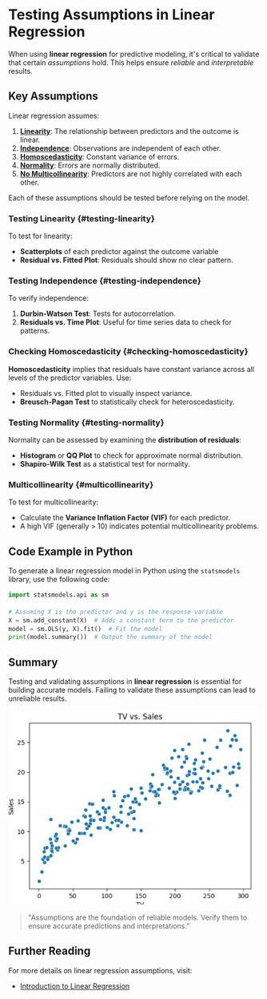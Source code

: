 # Testing Assumptions in Linear Regression 

When using **linear regression** for predictive modeling, it's critical to validate that certain *assumptions* hold. This helps ensure *reliable* and *interpretable* results.

## Key Assumptions

Linear regression assumes:
1. [**Linearity**](#testing-linearity): The relationship between predictors and the outcome is linear.
2. [**Independence**](#testing-independence): Observations are independent of each other.
3. [**Homoscedasticity**](#checking-homoscedasticity): Constant variance of errors.
4. [**Normality**](#testing-normality): Errors are normally distributed.
5. [**No Multicollinearity**](#multicollinearity): Predictors are not highly correlated with each other.

Each of these assumptions should be tested before relying on the model.

### Testing Linearity {#testing-linearity}

To test for linearity:
- **Scatterplots** of each predictor against the outcome variable
- **Residual vs. Fitted Plot**: Residuals should show no clear pattern.

### Testing Independence {#testing-independence}

To verify independence:
1. **Durbin-Watson Test**: Tests for autocorrelation.
2. **Residuals vs. Time Plot**: Useful for time series data to check for patterns.

### Checking Homoscedasticity {#checking-homoscedasticity}

**Homoscedasticity** implies that residuals have constant variance across all levels of the predictor variables. Use:
- Residuals vs. Fitted plot to visually inspect variance.
- **Breusch-Pagan Test** to statistically check for heteroscedasticity.

### Testing Normality {#testing-normality}

Normality can be assessed by examining the **distribution of residuals**:
- **Histogram** or **QQ Plot** to check for approximate normal distribution.
- **Shapiro-Wilk Test** as a statistical test for normality.

### Multicollinearity {#multicollinearity}

To test for multicollinearity:
- Calculate the **Variance Inflation Factor (VIF)** for each predictor.
- A high VIF (generally > 10) indicates potential multicollinearity problems.



## Code Example in Python 

To generate a linear regression model in Python using the `statsmodels` library, use the following code:

```python
import statsmodels.api as sm

# Assuming X is the predictor and y is the response variable
X = sm.add_constant(X)  # Adds a constant term to the predictor
model = sm.OLS(y, X).fit()  # Fit the model
print(model.summary())  # Output the summary of the model

```

## Summary

Testing and validating assumptions in **linear regression** is essential for building accurate models. Failing to validate these assumptions can lead to unreliable results.

![Linear Regression Assumptions](Capture.JPG)

> "Assumptions are the foundation of reliable models. Verify them to ensure accurate predictions and interpretations."


## Further Reading

For more details on linear regression assumptions, visit:
- [Introduction to Linear Regression](https://en.wikipedia.org/wiki/Linear_regression)
